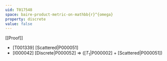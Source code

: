 ```yaml
---
uid: T017548
space: baire-product-metric-on-mathbb{r}^{omega}
property: discrete
value: false
---
```

[[Proof]]

* [T001339] [Scattered|P000051]
* [I000042] [Discrete|P000052] => ([$T_1$|P000002] + [Scattered|P000051])


